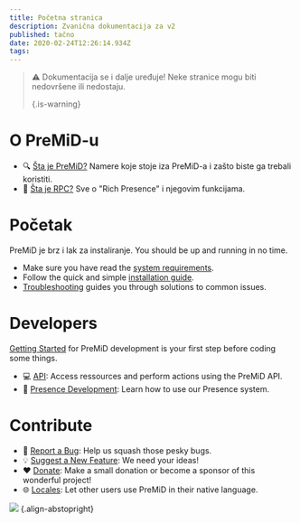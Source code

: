 ```yaml
---
title: Početna stranica
description: Zvanična dokumentacija za v2
published: tačno
date: 2020-02-24T12:26:14.934Z
tags:
---
```


> :warning: Dokumentacija se i dalje uređuje! Neke stranice mogu biti nedovršene ili nedostaju. 
> 
> {.is-warning}

# O PreMiD-u
- :mag: [Šta je PreMiD?](/about) Namere koje stoje iza PreMiD-a i zašto biste ga trebali koristiti.
- :link: [Šta je RPC?](https://discordapp.com/rich-presence) Sve o "Rich Presence" i njegovim funkcijama.

# Početak

PreMiD je brz i lak za instaliranje. You should be up and running in no time.

- Make sure you have read the [system requirements](/install/requirements).
- Follow the quick and simple [installation guide](/install).
- [Troubleshooting](/troubleshooting) guides you through solutions to common issues.

# Developers

[Getting Started](/dev) for PreMiD development is your first step before coding some things.

- :computer: [API](/dev/api): Access ressources and perform actions using the PreMiD API.
- :wrench: [Presence Development](/dev/presence): Learn how to use our Presence system.

# Contribute
- :bug: [Report a Bug](https://github.com/PreMiD): Help us squash those pesky bugs.
- :bulb: [Suggest a New Feature](https://discord.gg/WvfVZ8T): We need your ideas!
- :heart: [Donate](https://www.patreon.com/Timeraa): Make a small donation or become a sponsor of this wonderful project!
- :globe_with_meridians: [Locales](https://translate.premid.app): Let other users use PreMiD in their native language.

![](https://beta.premid.app/img/logo.2b414dc2.gif) {.align-abstopright}